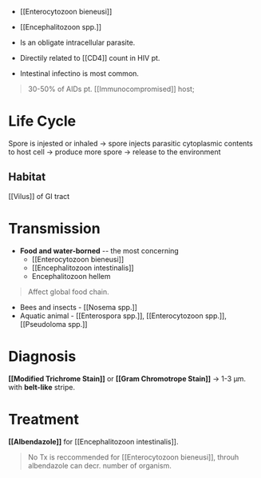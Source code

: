 - [[Enterocytozoon bieneusi]]
- [[Encephalitozoon spp.]]

- Is an obligate intracellular parasite.
- Directily related to [[CD4]] count in HIV pt.
- Intestinal infectino is most common.
> 30-50% of AIDs pt. [[Immunocompromised]] host;

# Life Cycle
Spore is injested or inhaled -> spore injects parasitic cytoplasmic contents to host cell -> produce more spore -> release to the environment

## Habitat
[[Vilus]] of GI tract

# Transmission
- **Food and water-borned** -- the most concerning
	- [[Enterocytozoon bieneusi]]
	- [[Encephalitozoon intestinalis]]
	- Encephalitozoon hellem
> Affect global food chain.
- Bees and insects - [[Nosema spp.]]
- Aquatic animal - [[Enterospora spp.]], [[Enterocytozoon spp.]], [[Pseudoloma spp.]]

# Diagnosis
**[[Modified Trichrome Stain]]** or **[[Gram Chromotrope Stain]]** -> 1-3 μm. with  **belt-like** stripe.

# Treatment
**[[Albendazole]]** for [[Encephalitozoon intestinalis]].
> No Tx is reccommended for [[Enterocytozoon bieneusi]], throuh albendazole can decr. number of organism.